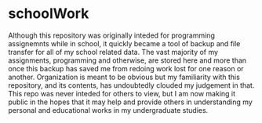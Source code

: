 # schoolWork
Although this repository was originally inteded for programming assignemnts while in school, it quickly became a tool of backup and file transfer for all of my school related data. The vast majority of my assignments, programming and otherwise, are stored here and more than once this backup has saved me from redoing work lost for one reason or another. Organization is meant to be obvious but my familiarity with this repository, and its contents, has undoubtedly clouded my judgement in that. This repo was never inteded for others to view, but I am now making it public in the hopes that it may help and provide others in understanding my personal and educational works in my undergraduate studies.
